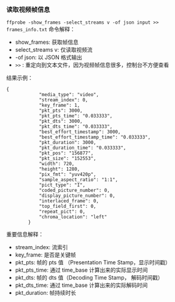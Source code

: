 ### 读取视频帧信息
`ffprobe -show_frames -select_streams v -of json input >> frames_info.txt`
命令解释：
* show_frames: 获取帧信息
* select_streams v: 仅读取视频流
* -of json: 以 JSON 格式输出
* `>>` : 重定向到文本文件，因为视频帧信息很多，控制台不方便查看

结果示例：
```
{
            "media_type": "video",
            "stream_index": 0,
            "key_frame": 1,
            "pkt_pts": 3000,
            "pkt_pts_time": "0.033333",
            "pkt_dts": 3000,
            "pkt_dts_time": "0.033333",
            "best_effort_timestamp": 3000,
            "best_effort_timestamp_time": "0.033333",
            "pkt_duration": 3000,
            "pkt_duration_time": "0.033333",
            "pkt_pos": "156877",
            "pkt_size": "152553",
            "width": 720,
            "height": 1280,
            "pix_fmt": "yuv420p",
            "sample_aspect_ratio": "1:1",
            "pict_type": "I",
            "coded_picture_number": 0,
            "display_picture_number": 0,
            "interlaced_frame": 0,
            "top_field_first": 0,
            "repeat_pict": 0,
            "chroma_location": "left"
        }
```
重要信息解释：
* stream_index: 流索引
* key_frame: 是否是关键帧
* pkt_pts: 帧的 pts 值 （Presentation Time Stamp，显示时间戳）
* pkt_pts_time: 通过 time_base 计算出来的实际显示时间
* pkt_dts: 帧的 dts 值（Decoding Time Stamp， 解码时间戳）
* pkt_dts_time: 通过 time_base 计算出来的实际解码时间
* pkt_duration: 帧持续时长
